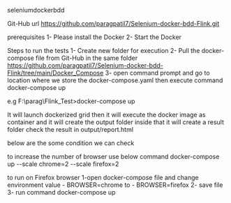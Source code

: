 seleniumdockerbdd

Git-Hub url
https://github.com/paragpatil7/Selenium-docker-bdd-Flink.git

prerequisites
1- Please install the Docker
2- Start the Docker

Steps to run the tests
1- Create new folder for execution
2- Pull the docker-compose file from Git-Hub in the same folder
https://github.com/paragpatil7/Selenium-docker-bdd-Flink/tree/main/Docker_Compose
3- open command prompt and go to location where we store the docker-compose.yaml
then execute command
docker-compose up

e.g F:\parag\Flink_Test>docker-compose up

It will launch dockerized grid then it will execute the docker image as container and it will create the output folder inside that it will create a result folder
check the result in output/report.html

below are the some condition we can check 

to increase the number of browser use below command
docker-compose up --scale chrome=2 --scale firefox=2

to run on Firefox browser
1-open docker-compose file and change environment value - BROWSER=chrome to - BROWSER=firefox
2- save file 
3- run command 
docker-compose up
